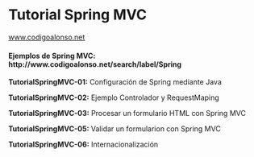 # Tutorial Spring MVC

www.codigoalonso.net

</p><h4>Ejemplos de Spring MVC: http://www.codigoalonso.net/search/label/Spring</h4></p>

<p><b>TutorialSpringMVC-01:</b> Configuración de Spring mediante Java</p>
<p><b>TutorialSpringMVC-02:</b> Ejemplo Controlador y RequestMaping</p>
<p><b>TutorialSpringMVC-03:</b> Procesar un formulario HTML con Spring MVC</p>
<p><b>TutorialSpringMVC-05:</b> Validar un formularion con Spring MVC</p>
<p><b>TutorialSpringMVC-06:</b> Internacionalización
